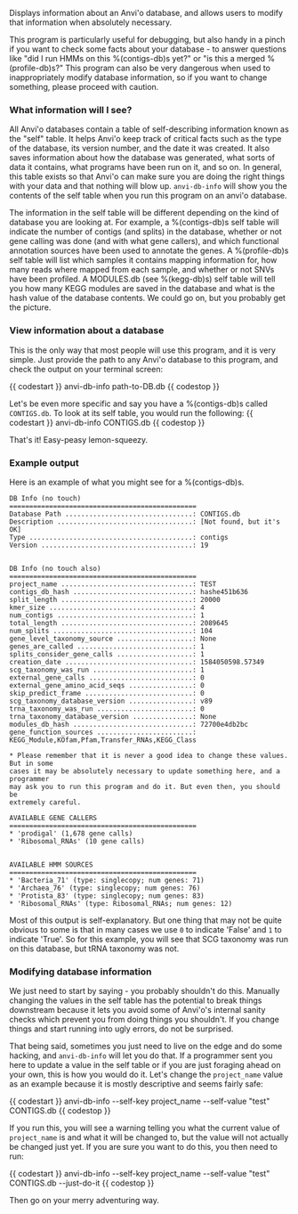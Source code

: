 Displays information about an Anvi'o database, and allows users to modify that information when absolutely necessary.

This program is particularly useful for debugging, but also handy in a pinch if you want to check some facts about your database - to answer questions like "did I run HMMs on this %(contigs-db)s yet?" or "is this a merged %(profile-db)s?" This program can also be very dangerous when used to inappropriately modify database information, so if you want to change something, please proceed with caution.

### What information will I see?

All Anvi'o databases contain a table of self-describing information known as the "self" table. It helps Anvi'o keep track of critical facts such as the type of the database, its version number, and the date it was created. It also saves information about how the database was generated, what sorts of data it contains, what programs have been run on it, and so on. In general, this table exists so that Anvi'o can make sure you are doing the right things with your data and that nothing will blow up. `anvi-db-info` will show you the contents of the self table when you run this program on an anvi'o database.

The information in the self table will be different depending on the kind of database you are looking at. For example, a %(contigs-db)s self table will indicate the number of contigs (and splits) in the database, whether or not gene calling was done (and with what gene callers), and which functional annotation sources have been used to annotate the genes. A %(profile-db)s self table will list which samples it contains mapping information for, how many reads where mapped from each sample, and whether or not SNVs have been profiled. A MODULES.db (see %(kegg-db)s) self table will tell you how many KEGG modules are saved in the database and what is the hash value of the database contents. We could go on, but you probably get the picture.

### View information about a database

This is the only way that most people will use this program, and it is very simple. Just provide the path to any Anvi'o database to this program, and check the output on your terminal screen:

{{ codestart }}
anvi-db-info path-to-DB.db
{{ codestop }}

Let's be even more specific and say you have a %(contigs-db)s called `CONTIGS.db`. To look at its self table, you would run the following:
{{ codestart }}
anvi-db-info CONTIGS.db
{{ codestop }}

That's it! Easy-peasy lemon-squeezy.

### Example output

Here is an example of what you might see for a %(contigs-db)s.

```
DB Info (no touch)
===============================================
Database Path ................................: CONTIGS.db
Description ..................................: [Not found, but it's OK]
Type .........................................: contigs
Version ......................................: 19


DB Info (no touch also)
===============================================
project_name .................................: TEST
contigs_db_hash ..............................: hashe451b636
split_length .................................: 20000
kmer_size ....................................: 4
num_contigs ..................................: 1
total_length .................................: 2089645
num_splits ...................................: 104
gene_level_taxonomy_source ...................: None
genes_are_called .............................: 1
splits_consider_gene_calls ...................: 1
creation_date ................................: 1584050598.57349
scg_taxonomy_was_run .........................: 1
external_gene_calls ..........................: 0
external_gene_amino_acid_seqs ................: 0
skip_predict_frame ...........................: 0
scg_taxonomy_database_version ................: v89
trna_taxonomy_was_run ........................: 0
trna_taxonomy_database_version ...............: None
modules_db_hash ..............................: 72700e4db2bc
gene_function_sources ........................: KEGG_Module,KOfam,Pfam,Transfer_RNAs,KEGG_Class

* Please remember that it is never a good idea to change these values. But in some
cases it may be absolutely necessary to update something here, and a programmer
may ask you to run this program and do it. But even then, you should be
extremely careful.

AVAILABLE GENE CALLERS
===============================================
* 'prodigal' (1,678 gene calls)
* 'Ribosomal_RNAs' (10 gene calls)


AVAILABLE HMM SOURCES
===============================================
* 'Bacteria_71' (type: singlecopy; num genes: 71)
* 'Archaea_76' (type: singlecopy; num genes: 76)
* 'Protista_83' (type: singlecopy; num genes: 83)
* 'Ribosomal_RNAs' (type: Ribosomal_RNAs; num genes: 12)

```

Most of this output is self-explanatory. But one thing that may not be quite obvious to some is that in many cases we use `0` to indicate 'False' and `1` to indicate 'True'. So for this example, you will see that SCG taxonomy was run on this database, but tRNA taxonomy was not.

### Modifying database information
We just need to start by saying - you probably shouldn't do this. Manually changing the values in the self table has the potential to break things downstream because it lets you avoid some of Anvi'o's internal sanity checks which prevent you from doing things you shouldn't. If you change things and start running into ugly errors, do not be surprised.

That being said, sometimes you just need to live on the edge and do some hacking, and `anvi-db-info` will let you do that. If a programmer sent you here to update a value in the self table or if you are just foraging ahead on your own, this is how you would do it. Let's change the `project_name` value as an example because it is mostly descriptive and seems fairly safe:

{{ codestart }}
anvi-db-info --self-key project_name --self-value "test" CONTIGS.db
{{ codestop }}

If you run this, you will see a warning telling you what the current value of `project_name` is and what it will be changed to, but the value will not actually be changed just yet. If you are sure you want to do this, you then need to run:

{{ codestart }}
anvi-db-info --self-key project_name --self-value "test" CONTIGS.db  --just-do-it
{{ codestop }}

Then go on your merry adventuring way. 
